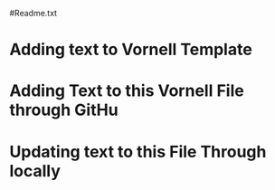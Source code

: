 #Readme.txt
# Adding text to Vornell Template
# Adding Text to this Vornell File through GitHu
# Updating text to this File Through locally
